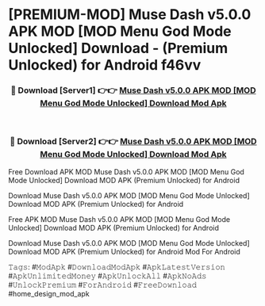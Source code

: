 # [PREMIUM-MOD] Muse Dash v5.0.0 APK MOD [MOD Menu God Mode Unlocked] Download - (Premium Unlocked) for Android f46vv



<div align="center">
<h3>🔴 Download [Server1] 👉👉 <a href="https://momento.my/?title=Muse_Dash_v5.0.0_APK_MOD_[MOD_Menu_God_Mode_Unlocked]_Download">Muse Dash v5.0.0 APK MOD [MOD Menu God Mode Unlocked] Download Mod Apk</a></h3><br>

<h3>🔴 Download [Server2] 👉👉 <a href="https://momento.my/?title=Muse_Dash_v5.0.0_APK_MOD_[MOD_Menu_God_Mode_Unlocked]_Download">Muse Dash v5.0.0 APK MOD [MOD Menu God Mode Unlocked] Download Mod Apk</a></h3>
</div>



Free Download APK MOD Muse Dash v5.0.0 APK MOD [MOD Menu God Mode Unlocked] Download MOD APK (Premium Unlocked) for Android

Download Muse Dash v5.0.0 APK MOD [MOD Menu God Mode Unlocked] Download MOD APK (Premium Unlocked) for Android

Free APK MOD Muse Dash v5.0.0 APK MOD [MOD Menu God Mode Unlocked] Download MOD APK (Premium Unlocked) for Android

Download Muse Dash v5.0.0 APK MOD [MOD Menu God Mode Unlocked] Download MOD APK (Premium Unlocked) for Android Mod For Android

𝚃𝚊𝚐𝚜: #𝙼𝚘𝚍𝙰𝚙𝚔 #𝙳𝚘𝚠𝚗𝚕𝚘𝚊𝚍𝙼𝚘𝚍𝙰𝚙𝚔 #𝙰𝚙𝚔𝙻𝚊𝚝𝚎𝚜𝚝𝚅𝚎𝚛𝚜𝚒𝚘𝚗 #𝙰𝚙𝚔𝚄𝚗𝚕𝚒𝚖𝚒𝚝𝚎𝚍𝙼𝚘𝚗𝚎𝚢 #𝙰𝚙𝚔𝚄𝚗𝚕𝚘𝚌𝚔𝙰𝚕𝚕 #𝙰𝚙𝚔𝙽𝚘𝙰𝚍𝚜 #𝚄𝚗𝚕𝚘𝚌𝚔𝙿𝚛𝚎𝚖𝚒𝚞𝚖 #𝙵𝚘𝚛𝙰𝚗𝚍𝚛𝚘𝚒𝚍 #𝙵𝚛𝚎𝚎𝙳𝚘𝚠𝚗𝚕𝚘𝚊𝚍 #home_design_mod_apk
